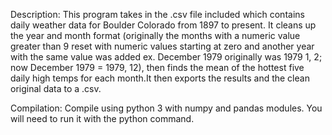 Description:
  This program takes in the .csv file included which contains daily weather data for Boulder Colorado from 1897 to present.
  It cleans up the year and month format (originally the months with a numeric value greater than 9
  reset with numeric values starting at zero and another year with the same value was added
  ex. December 1979 originally was 1979 1, 2; now December 1979 = 1979, 12), then finds the mean of the hottest five daily high temps for     each month.It then exports the results and the clean original data to a .csv.
  
Compilation:
  Compile using python 3 with numpy and pandas modules. You will need to run it with the python command.
